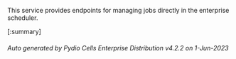






This service provides endpoints for managing jobs directly in the enterprise scheduler.

[:summary]

###### Auto generated by Pydio Cells Enterprise Distribution v4.2.2 on 1-Jun-2023
